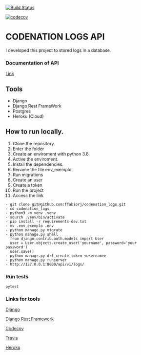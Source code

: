 [![Build Status](https://travis-ci.org/ffabiorj/codenation_logs.svg?branch=master)](https://travis-ci.org/ffabiorj/codenation_logs)

[![codecov](https://codecov.io/gh/ffabiorj/codenation_logs/branch/master/graph/badge.svg)](https://codecov.io/gh/ffabiorj/codenation_logs)


# CODENATION LOGS API
I developed this project to stored logs in a database.

### Documentation of API
[Link](https://app.swaggerhub.com/apis-docs/ffabiorj/logs/1.0.0) 


## Tools
* Django
* Django Rest FrameWork
* Postgres
* Heroku (Cloud)

## How to run locally.

1. Clone the repository.
2. Enter the folder
3. Create an enviroment with python 3.8.
4. Active the enviroment.
5. Install the dependencies.
6. Rename the file env_exemplo
7. Run migrations
8. Create an user
9. Create a token
10. Run the project
11. Access the link


```
- git clone git@github.com:ffabiorj/codenation_logs.git
- cd codenation_logs
- python3 -m venv .venv
- sourch .venv/bin/activate
- pip install -r requirements-dev.txt
- mv .env_exemplo .env
- python manage.py migrate
- python manage.py shell
  from django.contrib.auth.models import User
  user = User.objects.create_user('yourname', password='your password')
  user.save()
- python manage.py drf_create_token <username>
- python manage.py runserver
- http://127.0.0.1:8000/api/v1/logs/
```

### Run tests
```
pytest
```

### Links for tools
[Django](https://docs.djangoproject.com/)

[Django Rest Framework](https://www.django-rest-framework.org/)

[Codecov](https://codecov.io/)

[Travis](https://travis-ci.com/)

[Heroku](https://dashboard.heroku.com/)
